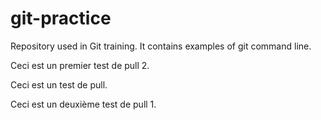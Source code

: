 # git-practice
Repository used in Git training. It contains examples of git command line.

Ceci est un premier test de pull 2.

Ceci est un test de pull.

Ceci est un deuxième test de pull 1.
